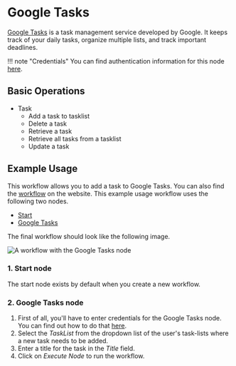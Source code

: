 # Google Tasks

[Google Tasks](https://tasks.google.com) is a task management service developed by Google. It keeps track of your daily tasks, organize multiple lists, and track important deadlines.

!!! note "Credentials"
    You can find authentication information for this node [here](/integrations/builtin/credentials/google/).


## Basic Operations

* Task
    * Add a task to tasklist
    * Delete a task
    * Retrieve a task
    * Retrieve all tasks from a tasklist
    * Update a task

## Example Usage

This workflow allows you to add a task to Google Tasks. You can also find the [workflow](https://n8n.io/workflows/428) on the website. This example usage workflow uses the following two nodes.
- [Start](/integrations/builtin/core-nodes/n8n-nodes-base.start/)
- [Google Tasks]()

The final workflow should look like the following image.

![A workflow with the Google Tasks node](/_images/integrations/builtin/app-nodes/googletasks/workflow.png)

### 1. Start node

The start node exists by default when you create a new workflow.

### 2. Google Tasks node

1. First of all, you'll have to enter credentials for the Google Tasks node. You can find out how to do that [here](/integrations/builtin/credentials/google/).
2. Select the *TaskList* from the dropdown list of the user's task-lists where a new task needs to be added.
3. Enter a title for the task in the *Title* field.
4. Click on *Execute Node* to run the workflow.
